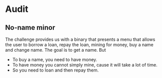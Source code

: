 # Audit

## No-name minor

The challenge provides us with a binary that presents a menu that allows the user to borrow a loan, repay the loan, mining for money, buy a name and change name. The goal is to get a name. But 

- To buy a name, you need to have money.
- To have money you cannot simply mine, cause it will take a lot of time.
- So you need to loan and then repay them.
